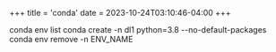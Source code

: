 +++
title = 'conda'
date = 2023-10-24T03:10:46-04:00
+++

conda env list
conda create -n dl1 python=3.8 --no-default-packages
conda env remove -n ENV_NAME

